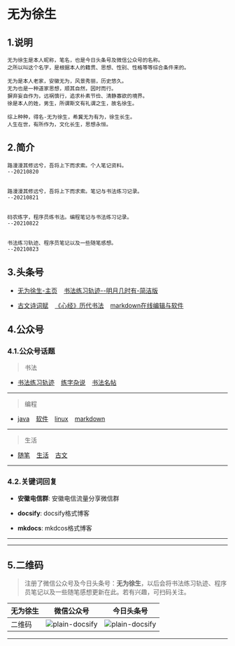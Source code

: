 # 无为徐生

## 1.说明

```
无为徐生是本人昵称，笔名，也是今日头条号及微信公众号的名称。
之所以叫这个名字，是根据本人的籍贯、思想、性别、性格等等综合条件来的。

无为是本人老家，安徽无为，风景秀丽，历史悠久。
无为也是一种道家思想，顺其自然，因时而行。
摒弃妄自作为，远祸慎行，追求朴素节俭、清静寡欲的境界。
徐是本人的姓，男生，所谓斯文有礼谓之生，故名徐生。

综上种种，得名-无为徐生，希冀无为有为，徐生长生。
人生在世，有所作为，文化长生，思想永恒。

```

## 2.简介

```
路漫漫其修远兮，吾将上下而求索。个人笔记资料。 
--20210820


路漫漫其修远兮，吾将上下而求索。笔记与书法练习记录。 
--20210821


码农练字，程序员练书法。编程笔记与书法练习记录。 
--20210822


书法练习轨迹、程序员笔记以及一些随笔感想。 
--20210823

```

## 3.头条号

- [无为徐生-主页]( https://www.toutiao.com/c/user/token/MS4wLjABAAAA2_bWhiknCbcKNu4c6VTM2B7m2vr7zBrh0x6fSyOrtGU ) &ensp; [书法练习轨迹--明月几时有-简洁版]( https://www.toutiao.com/a7003584972175147528/ ) 

- [古文诗词赋]( https://www.toutiao.com/a7003283856115827211/ ) &ensp; [《心经》历代书法]( https://www.toutiao.com/a7004253087410192900/ ) &ensp; [markdown在线编辑与软件]( https://www.toutiao.com/a7003268842931651079/ )


## 4.公众号

### 4.1.公众号话题

> 书法 

- [书法练习轨迹]( https://mp.weixin.qq.com/mp/appmsgalbum?__biz=Mzg4NDY2OTM0Mg==&action=getalbum&album_id=2015671980393365504#wechat_redirect ) &ensp; [练字杂说]( https://mp.weixin.qq.com/mp/appmsgalbum?__biz=Mzg4NDY2OTM0Mg==&action=getalbum&album_id=2021432307902971905#wechat_redirect ) &ensp; [书法名帖]( https://mp.weixin.qq.com/mp/appmsgalbum?__biz=Mzg4NDY2OTM0Mg==&action=getalbum&album_id=2015671257916112896#wechat_redirect )


--- 

> 编程 

- [java]( https://mp.weixin.qq.com/mp/appmsgalbum?__biz=Mzg4NDY2OTM0Mg==&action=getalbum&album_id=2022462220055478273#wechat_redirect ) &ensp; [软件]( https://mp.weixin.qq.com/mp/appmsgalbum?__biz=Mzg4NDY2OTM0Mg==&action=getalbum&album_id=2010918071632265216#wechat_redirect ) &ensp; [linux]( https://mp.weixin.qq.com/mp/appmsgalbum?__biz=Mzg4NDY2OTM0Mg==&action=getalbum&album_id=2022149796567842825#wechat_redirect ) &ensp; [markdown]( https://mp.weixin.qq.com/mp/appmsgalbum?__biz=Mzg4NDY2OTM0Mg==&action=getalbum&album_id=2015197050694402049#wechat_redirect )


--- 

> 生活 

- [随笔]( https://mp.weixin.qq.com/mp/appmsgalbum?__biz=Mzg4NDY2OTM0Mg==&action=getalbum&album_id=2015674480030777344#wechat_redirect ) &ensp; [生活]( https://mp.weixin.qq.com/mp/appmsgalbum?__biz=Mzg4NDY2OTM0Mg==&action=getalbum&album_id=2022464204984680449#wechat_redirect ) &ensp; [古文]( https://mp.weixin.qq.com/mp/appmsgalbum?__biz=Mzg4NDY2OTM0Mg==&action=getalbum&album_id=2011171707302051843#wechat_redirect )

---


### 4.2.关键词回复

- **安徽电信群**: 安徽电信流量分享微信群

- **docsify**: docsify格式博客

- **mkdocs**: mkdcos格式博客
  

---

---

## 5.二维码

> 注册了微信公众号及今日头条号：**无为徐生**，以后会将书法练习轨迹、程序员笔记以及一些随笔感想更新在此。若有兴趣，可扫码关注。

| 无为徐生       | 微信公众号                                                			        |  今日头条号           |
| ---------  | -------------------------------------------------------------        |  ----------      |
|  二维码   | ![plain-docsify]( https://codechina.csdn.net/xu180/document/-/raw/master/imgs/weixin/无为徐生.png ) |  ![plain-docsify]( https://codechina.csdn.net/xu180/document/-/raw/master/imgs/toutiao/无为徐生.png )                        |
***

